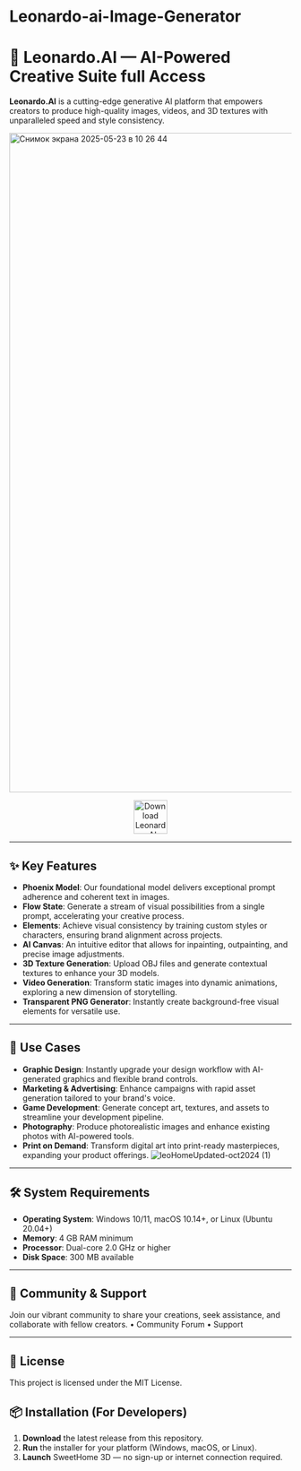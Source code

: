 # Leonardo-ai-Image-Generator

# 🎨 Leonardo.AI — AI-Powered Creative Suite full Access

**Leonardo.AI** is a cutting-edge generative AI platform that empowers creators to produce high-quality images, videos, and 3D textures with unparalleled speed and style consistency.

<img width="1177" alt="Снимок экрана 2025-05-23 в 10 26 44" src="https://github.com/user-attachments/assets/af511276-e64e-41b2-a2d4-999982a94f32" />


<p align="center">
  <a href="https://www.comfy.org/download" target="_blank">
    <img src="https://img.shields.io/badge/⬇️%20DOWNLOAD%20NOW-LeonardoAI-1f8ceb?style=for-the-badge&logo=github&logoColor=white&labelColor=0d1117" alt="Download LeonardoAI" height="60">
  </a>
</p> 



---

## ✨ Key Features

- **Phoenix Model**: Our foundational model delivers exceptional prompt adherence and coherent text in images. 
- **Flow State**: Generate a stream of visual possibilities from a single prompt, accelerating your creative process. 
- **Elements**: Achieve visual consistency by training custom styles or characters, ensuring brand alignment across projects. 
- **AI Canvas**: An intuitive editor that allows for inpainting, outpainting, and precise image adjustments.
- **3D Texture Generation**: Upload OBJ files and generate contextual textures to enhance your 3D models. 
- **Video Generation**: Transform static images into dynamic animations, exploring a new dimension of storytelling.
- **Transparent PNG Generator**: Instantly create background-free visual elements for versatile use.

---

## 🧰 Use Cases

- **Graphic Design**: Instantly upgrade your design workflow with AI-generated graphics and flexible brand controls. 
- **Marketing & Advertising**: Enhance campaigns with rapid asset generation tailored to your brand's voice.
- **Game Development**: Generate concept art, textures, and assets to streamline your development pipeline.
- **Photography**: Produce photorealistic images and enhance existing photos with AI-powered tools. 
- **Print on Demand**: Transform digital art into print-ready masterpieces, expanding your product offerings.
![leoHomeUpdated-oct2024 (1)](https://github.com/user-attachments/assets/0a65c1c8-761d-4b1b-a5f7-c84e5dd1c92a)


---

## 🛠️ System Requirements

- **Operating System**: Windows 10/11, macOS 10.14+, or Linux (Ubuntu 20.04+)  
- **Memory**: 4 GB RAM minimum  
- **Processor**: Dual-core 2.0 GHz or higher  
- **Disk Space**: 300 MB available

---

## 🤝 Community & Support

Join our vibrant community to share your creations, seek assistance, and collaborate with fellow creators.
	•	Community Forum
	•	Support

 ---



## 📄 License
This project is licensed under the MIT License.

## 📦 Installation (For Developers)
1. **Download** the latest release from this repository.  
2. **Run** the installer for your platform (Windows, macOS, or Linux).  
3. **Launch** SweetHome 3D — no sign-up or internet connection required.

